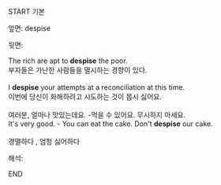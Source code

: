 START
기본

앞면:
despise


뒷면:
<div><div>The rich are apt to <strong>despise</strong> the poor. </div><div><div>부자들은 가난한 사람들을 멸시하는 경향이 있다.</div></div></div><div><br></div><div><div>I <strong>despise</strong> your attempts at a reconciliation at this time. </div><div><div>이번에 당신이 화해하려고 시도하는 것이 몹시 싫어요.</div></div></div><div><br></div><div><div><div>여러분, 얼마나 맛있는데요. -먹을 수 있어요. 무시하지 마세요.</div></div><div><div>It's very good. - You can eat the cake. Don't <strong>despise</strong> our cake.</div></div></div><div><br></div><div><font color=""#333333"">경멸하다 , 엄청 싫어하다</font></div>


해석:

END